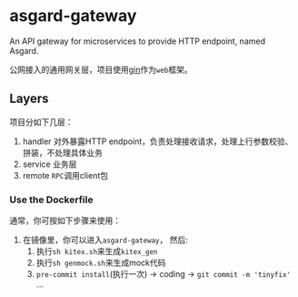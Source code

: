# asgard-gateway
An API gateway for microservices to provide HTTP endpoint, named Asgard.

公网接入的通用网关层，项目使用[gin](https://github.com/gin-gonic/gin)作为`web`框架。

## Layers

项目分如下几层：
1. handler
    对外暴露HTTP endpoint，负责处理接收请求，处理上行参数校验、拼装，不处理具体业务
2. service
    业务层
3. remote
    `RPC`调用client包

### Use the Dockerfile

通常，你可按如下步骤来使用：
1. 在镜像里，你可以进入`asgard-gateway`， 然后:
    1. 执行`sh kitex.sh`来生成`kitex_gen`
    2. 执行`sh genmock.sh`来生成mock代码
    3. `pre-commit install`(执行一次) -> coding -> `git commit -m 'tinyfix'` ...
